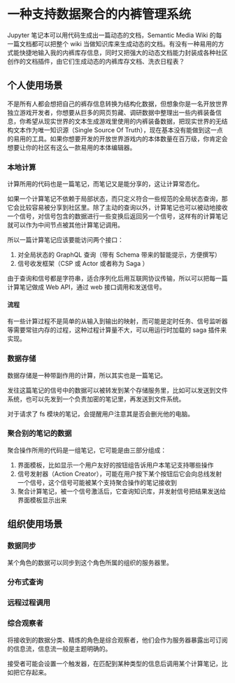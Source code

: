 # 一种支持数据聚合的内裤管理系统

Jupyter 笔记本可以用代码生成出一篇动态的文档，Semantic Media Wiki 的每一篇文档都可以把整个 wiki 当做知识库来生成动态的文档。有没有一种易用的方式能快捷地输入我的内裤库存信息，同时又把强大的动态文档能力封装成各种社区创作的文档插件，由它们生成动态的内裤库存文档、洗衣日程表？

## 个人使用场景

不是所有人都会想把自己的裤存信息转换为结构化数据，但想象你是一名开放世界独立游戏开发者，你想要从巨多的网页剪藏、调研数据中整理出一些内裤装备信息，你希望从现实世界的文本生成游戏里使用的内裤装备数据，把现实世界的无结构文本作为唯一知识源（Single Source Of Truth），现在基本没有能做到这一点的易用的工具。如果你想要开发的开放世界游戏内的本体数量在百万级，你肯定会想要让你的社区有这么一款易用的本体编辑器。

### 本地计算

计算所用的代码也是一篇笔记，而笔记又是能分享的，这让计算常态化。

如果一个计算笔记不依赖于局部状态，而只定义符合一些规范的全局状态查询，那它会比较容易被分享到社区里。除了主动的查询以外，计算笔记也可以被动地接收一个信号，对信号包含的数据进行一些变换后返回另一个信号，这样有的计算笔记就可以作为中间节点被其他计算笔记调用。

所以一篇计算笔记应该要能访问两个接口：

1. 对全局状态的 GraphQL 查询（带有 Schema 带来的智能提示，方便撰写）
1. 信号收发框架（CSP 或 Actor 或者称为 Saga ）

由于查询和信号都是字符串，适合序列化后用互联网协议传输，所以可以把每一篇计算笔记做成 Web API，通过 web 接口调用和发送信号。

#### 流程

有一些计算过程不是简单的从输入到输出的映射，而可能是定时任务、信号监听器等需要常驻内存的过程，这种过程计算量不大，可以用运行时加载的 saga 插件来实现。

### 数据存储

数据存储是一种带副作用的计算，所以其实也是一篇笔记。

发往这篇笔记的信号中的数据可以被转发到某个存储服务里，比如可以发送到文件系统，也可以先发到一个负责加密的笔记里，再发送到文件系统。

对于请求了 fs 模块的笔记，会提醒用户注意其是否会删光他的电脑。

### 聚合别的笔记的数据

聚合操作所用的代码是一组笔记，它可能是由三部分组成：

1. 界面模板，比如显示一个用户友好的按钮组告诉用户本笔记支持哪些操作
1. 信号发射器（Action Creator），可能在用户按下某个按钮后它会向总线发射一个信号，这个信号可能被某个支持聚合操作的笔记接收到
1. 聚合计算笔记，被一个信号激活后，它查询知识库，并发射信号把结果发送给界面模板显示出来

## 组织使用场景

### 数据同步

某个角色的数据可以同步到这个角色所属的组织的服务器里。

### 分布式查询

### 远程过程调用

### 综合观察者

将接收到的数据分类、精炼的角色是综合观察者，他们会作为服务器暴露出可订阅的信息流，信息流一般是主题明确的。

接受者可能会设置一个触发器，在匹配到某种类型的信息后调用某个计算笔记，比如把它存起来。
